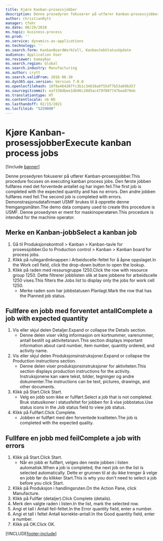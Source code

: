 ```yaml
---
title: Kjøre Kanban-prosessjobber
description: Denne prosedyren fokuserer på utfører Kanban-prosessjobber.
author: ChristianRytt
manager: tfehr
ms.date: 08/29/2018
ms.topic: business-process
ms.prod: ''
ms.service: dynamics-ax-applications
ms.technology: ''
ms.search.form: KanbanBoardWorkCell, KanbanJobStatusUpdate
audience: Application User
ms.reviewer: kamaybac
ms.search.region: Global
ms.search.industry: Manufacturing
ms.author: crytt
ms.search.validFrom: 2016-06-30
ms.dyn365.ops.version: Version 7.0.0
ms.openlocfilehash: 10f8a464207fc3b1c34638a9f55df7b53a69b357
ms.sourcegitcommit: eaf330dbee1db96c20d5ac479f007747bea079eb
ms.translationtype: HT
ms.contentlocale: nb-NO
ms.lasthandoff: 02/15/2021
ms.locfileid: "5259800"
---
```

# <a name="execute-kanban-process-jobs"></a><span data-ttu-id="eab5a-103">Kjøre Kanban-prosessjobber</span><span class="sxs-lookup"><span data-stu-id="eab5a-103">Execute kanban process jobs</span></span>

[!include [banner](../../includes/banner.md)]

<span data-ttu-id="eab5a-104">Denne prosedyren fokuserer på utfører Kanban-prosessjobber.</span><span class="sxs-lookup"><span data-stu-id="eab5a-104">This procedure focuses on executing kanban process jobs.</span></span> <span data-ttu-id="eab5a-105">Den første jobben fullføres med det forventede antallet og har ingen feil.</span><span class="sxs-lookup"><span data-stu-id="eab5a-105">The first job is completed with the expected quantity and has no errors.</span></span> <span data-ttu-id="eab5a-106">Den andre jobben fullføres med feil.</span><span class="sxs-lookup"><span data-stu-id="eab5a-106">The second job is completed with errors.</span></span> <span data-ttu-id="eab5a-107">Demonstrasjonsdatafirmaet USMF brukes til å opprette denne fremgangsmåten.</span><span class="sxs-lookup"><span data-stu-id="eab5a-107">The demo data company used to create this procedure is USMF.</span></span> <span data-ttu-id="eab5a-108">Denne prosedyren er ment for maskinoperatøren.</span><span class="sxs-lookup"><span data-stu-id="eab5a-108">This procedure is intended for the machine operator.</span></span>


## <a name="select-a-kanban-job"></a><span data-ttu-id="eab5a-109">Merke en Kanban-jobb</span><span class="sxs-lookup"><span data-stu-id="eab5a-109">Select a kanban job</span></span>
1. <span data-ttu-id="eab5a-110">Gå til Produksjonskontroll > Kanban > Kanban-tavle for prosessjobber.</span><span class="sxs-lookup"><span data-stu-id="eab5a-110">Go to Production control > Kanban > Kanban board for process jobs.</span></span>
2. <span data-ttu-id="eab5a-111">Klikk på rullegardinknappen i Arbeidscelle-feltet for å åpne oppslaget.</span><span class="sxs-lookup"><span data-stu-id="eab5a-111">In the Work cell field, click the drop-down button to open the lookup.</span></span>
3. <span data-ttu-id="eab5a-112">Klikk på raden med ressursgruppe 1250.</span><span class="sxs-lookup"><span data-stu-id="eab5a-112">Click the row with resource group 1250.</span></span> <span data-ttu-id="eab5a-113">Dette filtrerer jobblisten slik at bare jobbene for arbeidscelle 1250 vises.</span><span class="sxs-lookup"><span data-stu-id="eab5a-113">This filters the Jobs list to display only the jobs for work cell 1250.</span></span>
    * <span data-ttu-id="eab5a-114">Merke raden som har jobbstatusen Planlagt.</span><span class="sxs-lookup"><span data-stu-id="eab5a-114">Mark the row that has the Planned job status.</span></span>  

## <a name="complete-a-job-with-expected-quantity"></a><span data-ttu-id="eab5a-115">Fullføre en jobb med forventet antall</span><span class="sxs-lookup"><span data-stu-id="eab5a-115">Complete a job with expected quantity</span></span>
1. <span data-ttu-id="eab5a-116">Vis eller skjul delen Detaljer.</span><span class="sxs-lookup"><span data-stu-id="eab5a-116">Expand or collapse the Details section.</span></span>
    * <span data-ttu-id="eab5a-117">Denne delen viser viktig informasjon om kortnummer, varenummer, antall bestilt og aktivitetsnavn.</span><span class="sxs-lookup"><span data-stu-id="eab5a-117">This section displays important information about card number, item number, quantity ordered, and activity name.</span></span>  
2. <span data-ttu-id="eab5a-118">Vis eller skjul delen Produksjonsinstruksjoner.</span><span class="sxs-lookup"><span data-stu-id="eab5a-118">Expand or collapse the Production instructions section.</span></span>
    * <span data-ttu-id="eab5a-119">Denne delen viser produksjonsinstruksjoner for aktiviteten.</span><span class="sxs-lookup"><span data-stu-id="eab5a-119">This section displays production instructions for the activity.</span></span> <span data-ttu-id="eab5a-120">Instruksjonene kan være tekst, bilder, tegninger og andre dokumenter.</span><span class="sxs-lookup"><span data-stu-id="eab5a-120">The instructions can be text, pictures, drawings, and other documents.</span></span>  
3. <span data-ttu-id="eab5a-121">Klikk på Start.</span><span class="sxs-lookup"><span data-stu-id="eab5a-121">Click Start.</span></span>
    * <span data-ttu-id="eab5a-122">Velg en jobb som ikke er fullført.</span><span class="sxs-lookup"><span data-stu-id="eab5a-122">Select a job that is not completed.</span></span> <span data-ttu-id="eab5a-123">Bruk statusikoner i statusfeltet for jobben for å vise jobbstatus.</span><span class="sxs-lookup"><span data-stu-id="eab5a-123">Use status icons in the Job status field to view job status.</span></span>      
4. <span data-ttu-id="eab5a-124">Klikk på Fullført.</span><span class="sxs-lookup"><span data-stu-id="eab5a-124">Click Complete.</span></span>
    * <span data-ttu-id="eab5a-125">Jobben er fullført med den forventede kvaliteten.</span><span class="sxs-lookup"><span data-stu-id="eab5a-125">The job is completed with the expected quality.</span></span>  

## <a name="complete-a-job-with-errors"></a><span data-ttu-id="eab5a-126">Fullføre en jobb med feil</span><span class="sxs-lookup"><span data-stu-id="eab5a-126">Complete a job with errors</span></span>
1. <span data-ttu-id="eab5a-127">Klikk på Start.</span><span class="sxs-lookup"><span data-stu-id="eab5a-127">Click Start.</span></span>
    * <span data-ttu-id="eab5a-128">Når en jobb er fullført, velges den neste jobben i listen automatisk.</span><span class="sxs-lookup"><span data-stu-id="eab5a-128">When a job is completed, the next job on the list is selected automatically.</span></span> <span data-ttu-id="eab5a-129">Dette er grunnen til at du ikke trenger å velge en jobb før du klikker Start.</span><span class="sxs-lookup"><span data-stu-id="eab5a-129">This is why you don't need to select a job before you click Start.</span></span>  
2. <span data-ttu-id="eab5a-130">Klikk på Produksjon i handlingsruten.</span><span class="sxs-lookup"><span data-stu-id="eab5a-130">On the Action Pane, click Manufacture.</span></span>
3. <span data-ttu-id="eab5a-131">Klikk på Fullfør (detaljer).</span><span class="sxs-lookup"><span data-stu-id="eab5a-131">Click Complete (details).</span></span>
4. <span data-ttu-id="eab5a-132">Merk den valgte raden i listen.</span><span class="sxs-lookup"><span data-stu-id="eab5a-132">In the list, mark the selected row.</span></span>
5. <span data-ttu-id="eab5a-133">Angi et tall i Antall feil-feltet.</span><span class="sxs-lookup"><span data-stu-id="eab5a-133">In the Error quantity field, enter a number.</span></span>
6. <span data-ttu-id="eab5a-134">Angi et tall i feltet Antall korrekte-antall.</span><span class="sxs-lookup"><span data-stu-id="eab5a-134">In the Good quantity field, enter a number.</span></span>
7. <span data-ttu-id="eab5a-135">Klikk på OK.</span><span class="sxs-lookup"><span data-stu-id="eab5a-135">Click OK.</span></span>



[!INCLUDE[footer-include](../../../includes/footer-banner.md)]